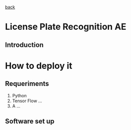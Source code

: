 [back](./)

# License Plate Recognition AE
## Introduction

# How to deploy it

## Requeriments
1. Python
2. Tensor Flow ...
3. A ...

## Software set up
